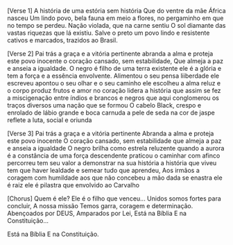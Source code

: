 [Verse 1]
A história de uma estória sem história
Que do ventre da mãe África nasceu
Um lindo povo, bela fauna em meio a flores, no pergaminho em que no tempo se perdeu.
Nação violada, que na carne sentiu
O sol diamante das vastas riquezas que lá existiu.
Salve o preto um povo lindo e resistente cativos e marcados, trazidos ao Brasil.

[Verse 2]
Pai trás a graça e a vitória pertinente abranda a alma e proteja este povo inocente o coração cansado, sem estabilidade,
Que almeja a paz e anseia a igualdade.
O negro é filho de uma terra existente ele é a glória e tem a força e a essência envolvente.
Alimentou o seu pensa liiberdade ele escreveu apontou o seu olhar e o seu caminho ele escolheu a alma reluz e o corpo produz frutos e amor no coração lidera a história que assim se fez a miscigenação entre índios e brancos e negros que aqui conglomerou os traços diversos uma nação que se formou
O cabelo Black, crespo e enrolado de lábio grande e boca carnuda a pele de seda na cor de jaspe reflete a luta, social e oriunda

[Verse 3]
Pai trás a graça e a vitória pertinente
Abranda a alma e proteja este povo inocente
O coração cansado, sem estabilidade que almeja a paz e anseia a igualdade O negro brilha como estrela reluzente quando a aurora é a constância de uma força descendente praticou o caminhar com afinco percorreu tem seu valor a demonstrar na sua história a história que viveu tem que haver lealdade e semear tudo que aprendeu,
Aos irmãos a coragem com humildade aos que não concebeu a mão dada se enastra ele é raiz ele é pilastra que envolvido ao Carvalho

[Chorus]
Quem é ele?
Ele é o filho que venceu...
Unidos somos fortes para concluir,
A nossa missão
Temos garra, coragem e determinação.
Abençoados por DEUS,
Amparados por Lei,
Está na Bíblia
E na Constituição...

Está na Bíblia
E na Constituição.
